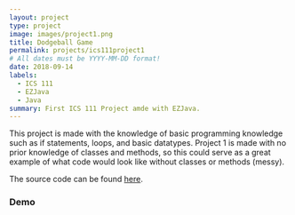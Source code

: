 ```yaml
---
layout: project
type: project
image: images/project1.png
title: Dodgeball Game
permalink: projects/ics111project1
# All dates must be YYYY-MM-DD format!
date: 2018-09-14
labels:
  - ICS 111
  - EZJava
  - Java
summary: First ICS 111 Project amde with EZJava.
---
```

This project is made with the knowledge of basic programming knowledge such as if statements, loops, and basic datatypes. Project 1 is made with no prior knowledge of classes and methods, so this could serve as a great example of what code would look like without classes or methods (messy).

The source code can be found [here](https://github.com/JunM1ao/ICS-111-Project-1).

### Demo
<div class="ui embed" data-source="youtube" data-id="HEakSn5i3-M">
</div>

